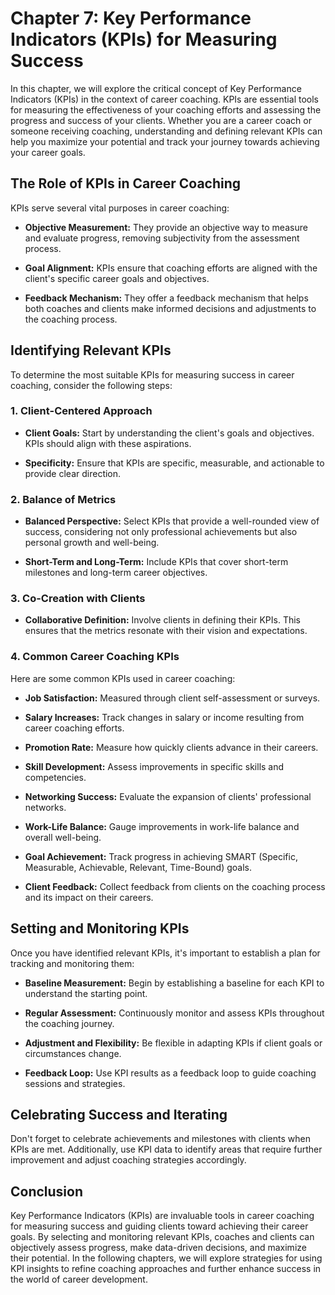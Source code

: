 Chapter 7: Key Performance Indicators (KPIs) for Measuring Success
==================================================================

In this chapter, we will explore the critical concept of Key Performance Indicators (KPIs) in the context of career coaching. KPIs are essential tools for measuring the effectiveness of your coaching efforts and assessing the progress and success of your clients. Whether you are a career coach or someone receiving coaching, understanding and defining relevant KPIs can help you maximize your potential and track your journey towards achieving your career goals.

The Role of KPIs in Career Coaching
-----------------------------------

KPIs serve several vital purposes in career coaching:

* **Objective Measurement:** They provide an objective way to measure and evaluate progress, removing subjectivity from the assessment process.

* **Goal Alignment:** KPIs ensure that coaching efforts are aligned with the client's specific career goals and objectives.

* **Feedback Mechanism:** They offer a feedback mechanism that helps both coaches and clients make informed decisions and adjustments to the coaching process.

Identifying Relevant KPIs
-------------------------

To determine the most suitable KPIs for measuring success in career coaching, consider the following steps:

### 1. **Client-Centered Approach**

* **Client Goals:** Start by understanding the client's goals and objectives. KPIs should align with these aspirations.

* **Specificity:** Ensure that KPIs are specific, measurable, and actionable to provide clear direction.

### 2. **Balance of Metrics**

* **Balanced Perspective:** Select KPIs that provide a well-rounded view of success, considering not only professional achievements but also personal growth and well-being.

* **Short-Term and Long-Term:** Include KPIs that cover short-term milestones and long-term career objectives.

### 3. **Co-Creation with Clients**

* **Collaborative Definition:** Involve clients in defining their KPIs. This ensures that the metrics resonate with their vision and expectations.

### 4. **Common Career Coaching KPIs**

Here are some common KPIs used in career coaching:

* **Job Satisfaction:** Measured through client self-assessment or surveys.

* **Salary Increases:** Track changes in salary or income resulting from career coaching efforts.

* **Promotion Rate:** Measure how quickly clients advance in their careers.

* **Skill Development:** Assess improvements in specific skills and competencies.

* **Networking Success:** Evaluate the expansion of clients' professional networks.

* **Work-Life Balance:** Gauge improvements in work-life balance and overall well-being.

* **Goal Achievement:** Track progress in achieving SMART (Specific, Measurable, Achievable, Relevant, Time-Bound) goals.

* **Client Feedback:** Collect feedback from clients on the coaching process and its impact on their careers.

Setting and Monitoring KPIs
---------------------------

Once you have identified relevant KPIs, it's important to establish a plan for tracking and monitoring them:

* **Baseline Measurement:** Begin by establishing a baseline for each KPI to understand the starting point.

* **Regular Assessment:** Continuously monitor and assess KPIs throughout the coaching journey.

* **Adjustment and Flexibility:** Be flexible in adapting KPIs if client goals or circumstances change.

* **Feedback Loop:** Use KPI results as a feedback loop to guide coaching sessions and strategies.

Celebrating Success and Iterating
---------------------------------

Don't forget to celebrate achievements and milestones with clients when KPIs are met. Additionally, use KPI data to identify areas that require further improvement and adjust coaching strategies accordingly.

Conclusion
----------

Key Performance Indicators (KPIs) are invaluable tools in career coaching for measuring success and guiding clients toward achieving their career goals. By selecting and monitoring relevant KPIs, coaches and clients can objectively assess progress, make data-driven decisions, and maximize their potential. In the following chapters, we will explore strategies for using KPI insights to refine coaching approaches and further enhance success in the world of career development.
